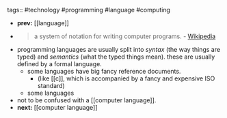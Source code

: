 tags:: #technology #programming #language #computing
- **prev:** [[language]]
- > a system of notation for writing computer programs. - [Wikipedia](https://en.wikipedia.org/wiki/Programming_language)
- programming languages are usually split into *syntax* (the way things are typed) and *semantics* (what the typed things mean). these are usually defined by a formal language.
	- some languages have big fancy reference documents.
		- (like [[c]], which is accompanied by a fancy and expensive ISO standard)
	- some languages
- not to be confused with a [[computer language]].
- **next:** [[computer language]]